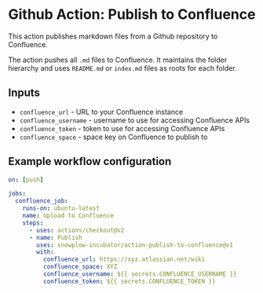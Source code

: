 # Github Action: Publish to Confluence

This action publishes markdown files from a Github repository to Confluence.

The action pushes all `.md` files to Confluence. It maintains the folder hierarchy and uses `README.md` or `index.md` files as roots for each folder.

## Inputs

- `confluence_url` - URL to your Confluence instance
- `confluence_username` - username to use for accessing Confluence APIs
- `confluence_token` - token to use for accessing Confluence APIs
- `confluence_space` - space key on Confluence to publish to

## Example workflow configuration

```yml
on: [push]

jobs:
  confluence_job:
    runs-on: ubuntu-latest
    name: Upload to Confluence
    steps:
      - uses: actions/checkout@v2
      - name: Publish
        uses: snowplow-incubator/action-publish-to-confluence@v1
        with:
          confluence_url: https://xyz.atlassian.net/wiki
          confluence_space: XYZ
          confluence_username: ${{ secrets.CONFLUENCE_USERNAME }}
          confluence_token: ${{ secrets.CONFLUENCE_TOKEN }}
```
